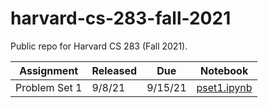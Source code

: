 # harvard-cs-283-fall-2021
Public repo for Harvard CS 283 (Fall 2021).

| Assignment    | Released | Due     | Notebook                                                                                                        |
|---------------|----------|---------|-----------------------------------------------------------------------------------------------------------------|
| Problem Set 1 | 9/8/21   | 9/15/21 | <a href="https://github.com/egrigokhan/harvard-cs-283-fall-2021/blob/main/pset1.ipynb" download>pset1.ipynb</a> |
